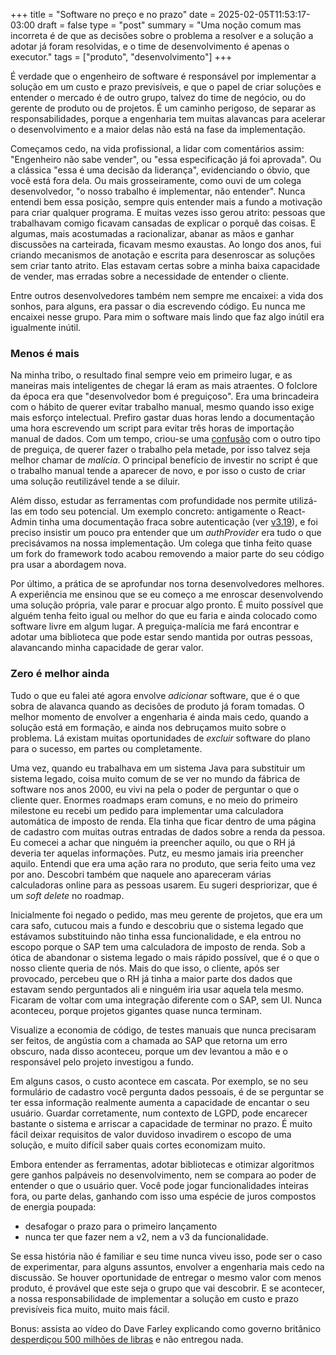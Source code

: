 +++
title = "Software no preço e no prazo"
date = 2025-02-05T11:53:17-03:00
draft = false
type = "post"
summary = "Uma noção comum mas incorreta é de que as decisões sobre o problema a resolver e a solução a adotar já foram resolvidas, e o time de desenvolvimento é apenas o executor."
tags = ["produto", "desenvolvimento"]
+++

É verdade que o engenheiro de software é responsável por implementar a solução em um custo e prazo previsíveis, e que o papel de criar soluções e entender o mercado é de outro grupo, talvez do time de negócio, ou do gerente de produto ou de projetos. É um caminho perigoso, de separar as responsabilidades, porque a engenharia tem muitas alavancas para acelerar o desenvolvimento e a maior delas não está na fase da implementação.

Começamos cedo, na vida profissional, a lidar com comentários assim: "Engenheiro não sabe vender", ou "essa especificação já foi aprovada". Ou a clássica "essa é uma decisão da liderança", evidenciando o óbvio, que você está fora dela. Ou mais grosseiramente, como ouvi de um colega desenvolvedor, "o nosso trabalho é implementar, não entender". Nunca entendi bem essa posição, sempre quis entender mais a fundo a motivação para criar qualquer programa. E muitas vezes isso gerou atrito: pessoas que trabalhavam comigo ficavam cansadas de explicar o porquê das coisas. E algumas, mais acostumadas a racionalizar, abanar as mãos e ganhar discussões na carteirada, ficavam mesmo exaustas. Ao longo dos anos, fui criando mecanismos de anotação e escrita para desenroscar as soluções sem criar tanto atrito. Elas estavam certas sobre a minha baixa capacidade de vender, mas erradas sobre a necessidade de entender o cliente.

Entre outros desenvolvedores também nem sempre me encaixei: a vida dos sonhos, para alguns, era passar o dia escrevendo código. Eu nunca me encaixei nesse grupo. Para mim o software mais lindo que faz algo inútil era igualmente inútil.

### Menos é mais

Na minha tribo, o resultado final sempre veio em primeiro lugar, e as maneiras mais inteligentes de chegar lá eram as mais atraentes. O folclore da época era que "desenvolvedor bom é preguiçoso". Era uma brincadeira com o hábito de querer evitar trabalho manual, mesmo quando isso exige mais esforço intelectual. Prefiro gastar duas horas lendo a documentação uma hora escrevendo um script para evitar três horas de importação manual de dados. Com um tempo, criou-se uma [confusão](https://www.forbes.com/sites/forbestechcouncil/2018/01/08/developers-are-lazy-and-thats-usually-a-good-thing/) com o outro tipo de preguiça, de querer fazer o trabalho pela metade, por isso talvez seja melhor chamar de _malícia_. O principal benefício de investir no script é que o trabalho manual tende a aparecer de novo, e por isso o custo de criar uma solução reutilizável tende a se diluir.

Além disso, estudar as ferramentas com profundidade nos permite utilizá-las em todo seu potencial. Um exemplo concreto: antigamente o React-Admin tinha uma documentação fraca sobre autenticação (ver [v3.19](https://marmelab.com/react-admin/doc/3.19/Authentication.html)), e foi preciso insistir um pouco pra entender que um _authProvider_ era tudo o que precisávamos na nossa implementação. Um colega que tinha feito quase um fork do framework todo acabou removendo a maior parte do seu código pra usar a abordagem nova.

Por último, a prática de se aprofundar nos torna desenvolvedores melhores. A experiência me ensinou que se eu começo a me enroscar desenvolvendo uma solução própria, vale parar e procuar algo pronto. É muito possível que alguém tenha feito igual ou melhor do que eu faria e ainda colocado como software livre em algum lugar. A preguiça-malícia me fará encontrar e adotar uma biblioteca que pode estar sendo mantida por outras pessoas, alavancando minha capacidade de gerar valor.

### Zero é melhor ainda

Tudo o que eu falei até agora envolve _adicionar_ software, que é o que sobra de alavanca quando as decisões de produto já foram tomadas. O melhor momento de envolver a engenharia é ainda mais cedo, quando a solução está em formação, e ainda nos debruçamos muito sobre o problema. Lá existam muitas oportunidades de _excluir_ software do plano para o sucesso, em partes ou completamente.

Uma vez, quando eu trabalhava em um sistema Java para substituir um sistema legado, coisa muito comum de se ver no mundo da fábrica de software nos anos 2000, eu vivi na pela o poder de perguntar o que o cliente quer. Enormes roadmaps eram comuns, e no meio do primeiro milestone eu recebi um pedido para implementar uma calculadora automática de imposto de renda. Ela tinha que ficar dentro de uma página de cadastro com muitas outras entradas de dados sobre a renda da pessoa. Eu comecei a achar que ninguém ia preencher aquilo, ou que o RH já deveria ter aquelas informações. Putz, eu mesmo jamais iria preencher aquilo. Entendi que era uma ação rara no produto, que seria feito uma vez por ano. Descobri também que naquele ano apareceram várias calculadoras online para as pessoas usarem. Eu sugeri despriorizar, que é um _soft delete_ no roadmap.

Inicialmente foi negado o pedido, mas meu gerente de projetos, que era um cara safo, cutucou mais a fundo e descobriu que o sistema legado que estávamos substituindo não tinha essa funcionalidade, e ela entrou no escopo porque o SAP tem uma calculadora de imposto de renda. Sob a ótica de abandonar o sistema legado o mais rápido possível, que é o que o nosso cliente queria de nós. Mais do que isso, o cliente, após ser provocado, percebeu que o RH já tinha a maior parte dos dados que estavam sendo perguntados ali e ninguém iria usar aquela tela mesmo. Ficaram de voltar com uma integração diferente com o SAP, sem UI. Nunca aconteceu, porque projetos gigantes quase nunca terminam.

Visualize a economia de código, de testes manuais que nunca precisaram ser feitos, de angústia com a chamada ao SAP que retorna um erro obscuro, nada disso aconteceu, porque um dev levantou a mão e o responsável pelo projeto investigou a fundo.

Em alguns casos, o custo acontece em cascata. Por exemplo, se no seu formulário de cadastro você pergunta dados pessoais, é de se perguntar se ter essa informação realmente aumenta a capacidade de encantar o seu usuário. Guardar corretamente, num contexto de LGPD, pode encarecer bastante o sistema e arriscar a capacidade de terminar no prazo. É muito fácil deixar requisitos de valor duvidoso invadirem o escopo de uma solução, e muito difícil saber quais cortes economizam muito.

Embora entender as ferramentas, adotar bibliotecas e otimizar algoritmos gere ganhos palpáveis no desenvolvimento, nem se compara ao poder de entender o que o usuário quer. Você pode jogar funcionalidades inteiras fora, ou parte delas, ganhando com isso uma espécie de juros compostos de energia poupada:

- desafogar o prazo para o primeiro lançamento
- nunca ter que fazer nem a v2, nem a v3 da funcionalidade.

Se essa história não é familiar e seu time nunca viveu isso, pode ser o caso de experimentar, para alguns assuntos, envolver a engenharia mais cedo na discussão. Se houver oportunidade de entregar o mesmo valor com menos produto, é provável que este seja o grupo que vai descobrir. E se acontecer, a nossa responsabilidade de implementar a solução em custo e prazo previsíveis fica muito, muito mais fácil.

Bonus: assista ao vídeo do Dave Farley explicando como governo britânico [desperdiçou 500 milhões de libras](https://youtu.be/w-_nCA3RTYs?si=DjVmz7voOj9pWBmv) e não entregou nada.
